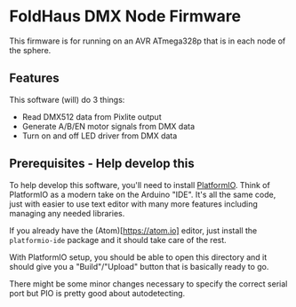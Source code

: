 # FoldHaus DMX Node Firmware

This firmware is for running on an AVR ATmega328p that is in each node of the sphere.

## Features

This software (will) do 3 things:
 - Read DMX512 data from Pixlite output
 - Generate A/B/EN motor signals from DMX data
 - Turn on and off LED driver from DMX data

## Prerequisites - Help develop this

To help develop this software, you'll need to install [PlatformIO](https://platformio.org).
Think of PlatformIO as a modern take on the Arduino "IDE".
It's all the same code, just with easier to use text editor with many more features including managing any needed libraries.

If you already have the (Atom)[https://atom.io] editor, just install the `platformio-ide` package and it should take care of the rest.

With PlatformIO setup, you should be able to open this directory and it should give you a "Build"/"Upload" button that is basically ready to go.

There might be some minor changes necessary to specify the correct serial port but PIO is pretty good about autodetecting.

